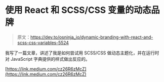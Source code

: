 # 使用 React 和 SCSS/CSS 变量的动态品牌

> 原文：<https://dev.to/osninja_io/dynamic-branding-with-react-and-scss-css-variables-5524>

我写了一篇文章，讲述了我是如何尝试用 SCSS/CSS 做动态主题化，并在运行时对 JavaScript 字典提供的样式做出反应的。

[https://link.medium.com/cz26R6zMcZ](https://link.medium.com/cz26R6zMcZ)